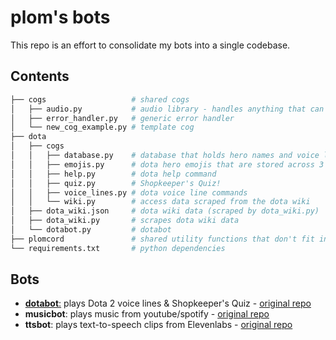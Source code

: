 # plom's bots

This repo is an effort to consolidate my bots into a single codebase.

## Contents

```bash
├── cogs                   # shared cogs
│   ├── audio.py           # audio library - handles anything that can be heard
│   ├── error_handler.py   # generic error handler
│   └── new_cog_example.py # template cog
├── dota
│   ├── cogs
│   │   ├── database.py    # database that holds hero names and voice lines
│   │   ├── emojis.py      # dota hero emojis that are stored across 3 different discord servers
│   │   ├── help.py        # dota help command
│   │   ├── quiz.py        # Shopkeeper's Quiz!
│   │   ├── voice_lines.py # dota voice line commands
│   │   └── wiki.py        # access data scraped from the dota wiki
│   ├── dota_wiki.json     # dota wiki data (scraped by dota_wiki.py)
│   ├── dota_wiki.py       # scrapes dota wiki data
│   └── dotabot.py         # dotabot
├── plomcord               # shared utility functions that don't fit in a cog
└── requirements.txt       # python dependencies
```

## Bots

- [**dotabot**:](dotabot) plays Dota 2 voice lines & Shopkeeper's Quiz - [original repo](https://github.com/plomdawg/dotabot)
- **musicbot**: plays music from youtube/spotify - [original repo](https://github.com/plomdawg/plombot)
- **ttsbot**: plays text-to-speech clips from Elevenlabs - [original repo](https://github.com/plomdawg/discord-ai-voice-bot)
